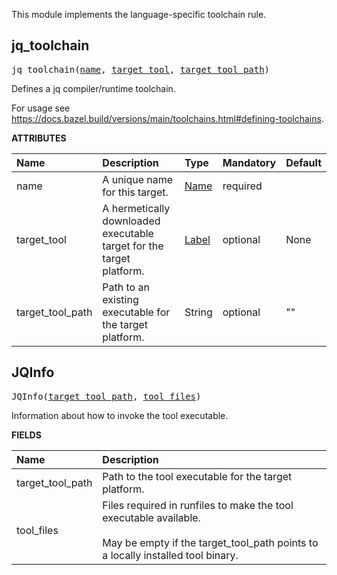 <!-- Generated with Stardoc: http://skydoc.bazel.build -->

This module implements the language-specific toolchain rule.


<a id="#jq_toolchain"></a>

## jq_toolchain

<pre>
jq_toolchain(<a href="#jq_toolchain-name">name</a>, <a href="#jq_toolchain-target_tool">target_tool</a>, <a href="#jq_toolchain-target_tool_path">target_tool_path</a>)
</pre>

Defines a jq compiler/runtime toolchain.

For usage see https://docs.bazel.build/versions/main/toolchains.html#defining-toolchains.


**ATTRIBUTES**


| Name  | Description | Type | Mandatory | Default |
| :------------- | :------------- | :------------- | :------------- | :------------- |
| <a id="jq_toolchain-name"></a>name |  A unique name for this target.   | <a href="https://bazel.build/docs/build-ref.html#name">Name</a> | required |  |
| <a id="jq_toolchain-target_tool"></a>target_tool |  A hermetically downloaded executable target for the target platform.   | <a href="https://bazel.build/docs/build-ref.html#labels">Label</a> | optional | None |
| <a id="jq_toolchain-target_tool_path"></a>target_tool_path |  Path to an existing executable for the target platform.   | String | optional | "" |


<a id="#JQInfo"></a>

## JQInfo

<pre>
JQInfo(<a href="#JQInfo-target_tool_path">target_tool_path</a>, <a href="#JQInfo-tool_files">tool_files</a>)
</pre>

Information about how to invoke the tool executable.

**FIELDS**


| Name  | Description |
| :------------- | :------------- |
| <a id="JQInfo-target_tool_path"></a>target_tool_path |  Path to the tool executable for the target platform.    |
| <a id="JQInfo-tool_files"></a>tool_files |  Files required in runfiles to make the tool executable available.<br><br>May be empty if the target_tool_path points to a locally installed tool binary.    |


